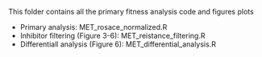 This folder contains all the primary fitness analysis code and figures plots 
   
- Primary analysis: MET_rosace_normalized.R
- Inhibitor filtering (Figure 3-6): MET_reistance_filtering.R
- Differentiall analysis (Figure 6): MET_differential_analysis.R
